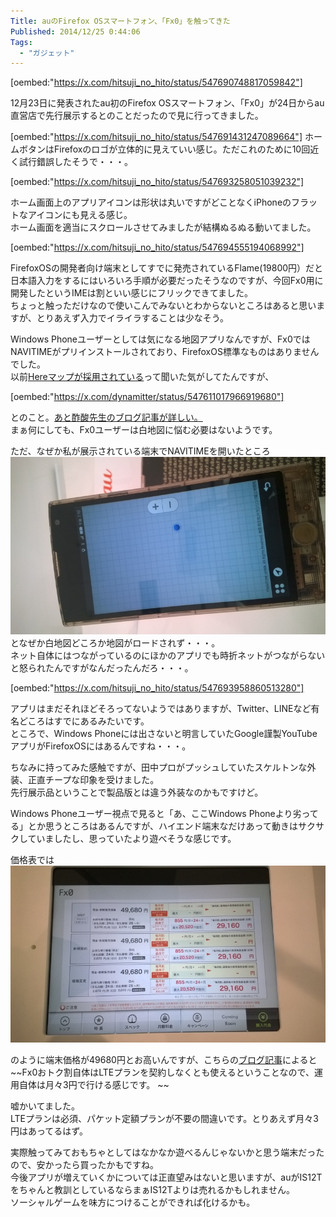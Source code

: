 ```yaml
---
Title: auのFirefox OSスマートフォン、「Fx0」を触ってきた
Published: 2014/12/25 0:44:06
Tags:
  - "ガジェット"
---
```

[oembed:"https://x.com/hitsuji_no_hito/status/547690748817059842"]

12月23日に発表されたau初のFirefox OSスマートフォン、「Fx0」が24日からau直営店で先行展示するとのことだったので見に行ってきました。  




[oembed:"https://x.com/hitsuji_no_hito/status/547691431247089664"]
ホームボタンはFirefoxのロゴが立体的に見えていい感じ。ただこれのために10回近く試行錯誤したそうで・・・。

[oembed:"https://x.com/hitsuji_no_hito/status/547693258051039232"]

ホーム画面上のアプリアイコンは形状は丸いですがどことなくiPhoneのフラットなアイコンにも見える感じ。  
ホーム画面を適当にスクロールさせてみましたが結構ぬるぬる動いてました。  

[oembed:"https://x.com/hitsuji_no_hito/status/547694555194068992"]

FirefoxOSの開発者向け端末としてすでに発売されているFlame(19800円）だと日本語入力をするにはいろいろ手順が必要だったそうなのですが、今回Fx0用に開発したというIMEは割といい感じにフリックできてました。  
ちょっと触っただけなので使いこんでみないとわからないところはあると思いますが、とりあえず入力でイライラすることは少なそう。  

  

Windows Phoneユーザーとしては気になる地図アプリなんですが、Fx0ではNAVITIMEがプリインストールされており、FirefoxOS標準なものはありませんでした。  
以前[Hereマップが採用されている](http://telematicswire.net/firefox-os-to-feature-here-maps-from-nokia/)って聞いた気がしてたんですが、

[oembed:"https://x.com/dynamitter/status/547611017966919680"]

とのこと。[あと酢酸先生のブログ記事が詳しい。](http://blog.ch3cooh.jp/entry/20141224/1419398379)  
まぁ何にしても、Fx0ユーザーは白地図に悩む必要はないようです。  

ただ、なぜか私が展示されている端末でNAVITIMEを開いたところ
![](20141224190953.jpg) 
となぜか白地図どころか地図がロードされず・・・。  
ネット自体にはつながっているのにほかのアプリでも時折ネットがつながらないと怒られたんですがなんだったんだろ・・・。  

[oembed:"https://x.com/hitsuji_no_hito/status/547693958860513280"]

アプリはまだそれほどそろってないようではありますが、Twitter、LINEなど有名どころはすでにあるみたいです。  
ところで、Windows Phoneには出さないと明言していたGoogle謹製YouTubeアプリがFirefoxOSにはあるんですね・・・。  

ちなみに持ってみた感触ですが、田中プロがプッシュしていたスケルトンな外装、正直チープな印象を受けました。  
先行展示品ということで製品版とは違う外装なのかもですけど。  

Windows Phoneユーザー視点で見ると「あ、ここWindows Phoneより劣ってる」とか思うところはあるんですが、ハイエンド端末なだけあって動きはサクサクしていましたし、思っていたより遊べそうな感じです。  


価格表では
![](20141224190527.jpg) 

のように端末価格が49680円とお高いんですが、こちらの[ブログ記事](http://mnpwhitebelt.blog.fc2.com/blog-entry-1224.html)によると~~Fx0おトク割自体はLTEプランを契約しなくとも使えるということなので、運用自体は月々3円で行ける感じです。 ~~
 
嘘かいてました。  
LTEプランは必須、パケット定額プランが不要の間違いです。とりあえず月々3円はあってるはず。

実際触ってみておもちゃとしてはなかなか遊べるんじゃないかと思う端末だったので、安かったら買ったかもですね。  
今後アプリが増えていくかについては正直望みはないと思いますが、auがIS12Tをちゃんと教訓としているならまぁIS12Tよりは売れるかもしれません。  
ソーシャルゲームを味方につけることができれば化けるかも。  

